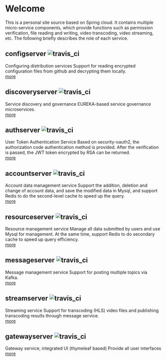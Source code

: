 # Welcome
This is a personal site source based on Spring cloud. It contains multiple micro-service components, which provide functions such as permission verification, file reading and writing, video transcoding, video streaming, etc. The following briefly describes the role of each service.

## configserver ![travis_ci](https://www.travis-ci.org/ray0728/configserver.svg?branch=master)
Configuring distribution services Support for reading encrypted configuration files from github and decrypting them locally.  
[more](https://github.com/ray0728/configserver)

## discoveryserver ![travis_ci](https://www.travis-ci.org/ray0728/discoveryserver.svg?branch=master)
Service discovery and governance EUREKA-based service governance microservices.  
[more](https://github.com/ray0728/discoveryserver)

## authserver ![travis_ci](https://www.travis-ci.org/ray0728/authserver.svg?branch=master)
User Token Authentication Service Based on security-oauth2, the authorization code authentication method is provided. After the verification is passed, the JWT token encrypted by RSA can be returned.  
[more](https://github.com/ray0728/authserver)

## accountserver ![travis_ci](https://www.travis-ci.org/ray0728/accountserver.svg?branch=master)
Account data management service Support the addition, deletion and change of account data, and save the modified data in Mysql, and support Redis to do the second-level cache to speed up the query.    
[more](https://github.com/ray0728/accountserver)

## resourceserver ![travis_ci](https://www.travis-ci.org/ray0728/resourceserver.svg?branch=master)
Resource management service Manage all data submitted by users and use Mysql for management. At the same time, support Redis to do secondary cache to speed up query efficiency.    
[more](https://github.com/ray0728/resourceserver)

## messageserver ![travis_ci](https://www.travis-ci.org/ray0728/messageserver.svg?branch=master)
Message management service Support for posting multiple topics via Kafka.    
[more](https://github.com/ray0728/messageserver)

## streamserver ![travis_ci](https://www.travis-ci.org/ray0728/streamserver.svg?branch=master)
Streaming service Support for transcoding (HLS) video files and publishing transcoding results through message service.    
[more](https://github.com/ray0728/streamserver)

## gatewayserver ![travis_ci](https://www.travis-ci.org/ray0728/gatewayserver.svg?branch=master)
Gateway service, integrated UI (thymeleaf based) Provide all user interfaces    
[more](https://github.com/ray0728/gatewayserver)
